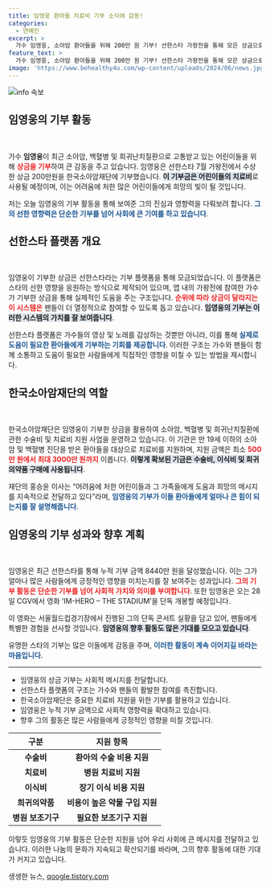 ```yaml
---
title: 임영웅 환아들 치료비 기부 소식에 감동!
categories:
  - 연예인
excerpt: >
  가수 임영웅, 소아암 환아들을 위해 200만 원 기부! 선한스타 가왕전을 통해 모은 상금으로 희망의 메시지를 전하며 사회 공헌을 실천하고 있다. 그의 따뜻한 행보가 주목받고 있다.
feature_text: >
  가수 임영웅, 소아암 환아들을 위해 200만 원 기부! 선한스타 가왕전을 통해 모은 상금으로 희망의 메시지를 전하며 사회 공헌을 실천하고 있다. 그의 따뜻한 행보가 주목받고 있다.
image: 'https://www.behealthy4u.com/wp-content/uploads/2024/06/news.jpg'
---
```


<p><img src="https://www.behealthy4u.com/wp-content/uploads/2024/06/news.jpg" alt="info 속보" /></p>

<h2 data-ke-size="size26">임영웅의 기부 활동</h2>

<p data-ke-size="size16"></p>

<p>&nbsp;</p>

<p>가수 <b>임영웅</b>이 최근 소아암, 백혈병 및 희귀난치질환으로 고통받고 있는 어린이들을 위해 <b><span style="color: #ee2323;">상금을 기부</span></b>하여 큰 감동을 주고 있습니다. 임영웅은 선한스타 7월 가왕전에서 수상한 상금 200만원을 한국소아암재단에 기부했습니다. <b><span style="background-color: #21538527;">이 기부금은 어린이들의 치료비</span></b>로 사용될 예정이며, 이는 어려움에 처한 많은 어린이들에게 희망의 빛이 될 것입니다. </p>

<p>저는 오늘 임영웅의 기부 활동을 통해 보여준 그의 진심과 영향력을 다뤄보려 합니다. <b><span style="color: #1a5490;">그의 선한 영향력은 단순한 기부를 넘어 사회에 큰 기여를 하고 있습니다</span></b>.</p>

<p data-ke-size="size16"></p>

<h2 data-ke-size="size26">선한스타 플랫폼 개요</h2>

<p data-ke-size="size16"></p>

<p>&nbsp;</p>

<p>임영웅이 기부한 상금은 선한스타라는 기부 플랫폼을 통해 모금되었습니다. 이 플랫폼은 스타의 선한 영향을 응원하는 방식으로 제작되어 있으며, 앱 내의 가왕전에 참여한 가수가 기부한 상금을 통해 실제적인 도움을 주는 구조입니다. <b><span style="color: #ee2323;">순위에 따라 상금이 달라지는 이 시스템은</span></b> 팬들이 더 열정적으로 참여할 수 있도록 돕고 있습니다. <b><span style="background-color: #21538527;">임영웅의 기부는 이러한 시스템의 가치를 잘 보여줍니다</span></b>. </p>

<p>선한스타 플랫폼은 가수들의 영상 및 노래를 감상하는 것뿐만 아니라, 이를 통해 <b><span style="color: #1a5490;">실제로 도움이 필요한 환아들에게 기부하는 기회를 제공합니다</span></b>. 이러한 구조는 가수와 팬들이 함께 소통하고 도움이 필요한 사람들에게 직접적인 영향을 미칠 수 있는 방법을 제시합니다.</p>

<p data-ke-size="size16"></p>

<h2 data-ke-size="size26">한국소아암재단의 역할</h2>

<p data-ke-size="size16"></p>

<p>&nbsp;</p>

<p>한국소아암재단은 임영웅이 기부한 상금을 활용하여 소아암, 백혈병 및 희귀난치질환에 관한 수술비 및 치료비 지원 사업을 운영하고 있습니다. 이 기관은 만 19세 이하의 소아암 및 백혈병 진단을 받은 환아들을 대상으로 치료비를 지원하며, 지원 금액은 최소 <b><span style="color: #ee2323;">500만 원에서 최대 3000만 원까지</span></b> 이릅니다. <b><span style="background-color: #21538527;">이렇게 확보된 기금은 수술비, 이식비 및 희귀의약품 구매에 사용됩니다</span></b>.</p>

<p>재단의 홍승윤 이사는 “어려움에 처한 어린이들과 그 가족들에게 도움과 희망의 메시지를 지속적으로 전달하고 있다”라며, <b><span style="color: #1a5490;">임영웅의 기부가 이들 환아들에게 얼마나 큰 힘이 되는지를 잘 설명해줍니다</span></b>.</p>

<p data-ke-size="size16"></p>

<h2 data-ke-size="size26">임영웅의 기부 성과와 향후 계획</h2>

<p data-ke-size="size16"></p>

<p>&nbsp;</p>

<p>임영웅은 최근 선한스타를 통해 누적 기부 금액 8440만 원을 달성했습니다. 이는 그가 얼마나 많은 사람들에게 긍정적인 영향을 미치는지를 잘 보여주는 성과입니다. <b><span style="color: #ee2323;">그의 기부 활동은 단순한 기부를 넘어 사회적 가치와 의미를 부여합니다</span></b>. 또한 임영웅은 오는 28일 CGV에서 영화 ‘IM-HERO – THE STADIUM’을 단독 개봉할 예정입니다. </p>

<p>이 영화는 서울월드컵경기장에서 진행된 그의 단독 콘서트 실황을 담고 있어, 팬들에게 특별한 경험을 선사할 것입니다. <b><span style="background-color: #21538527;">임영웅의 향후 활동도 많은 기대를 모으고 있습니다</span></b>. </p>

<p>유명한 스타의 기부는 많은 이들에게 감동을 주며, <b><span style="color: #1a5490;">이러한 활동이 계속 이어지길 바라는 마음입니다</span></b>.</p>

<p data-ke-size="size16"></p>

<hr>

<ul>
    <li>임영웅의 상금 기부는 사회적 메시지를 전달합니다.</li>
    <li>선한스타 플랫폼의 구조는 가수와 팬들의 활발한 참여를 촉진합니다.</li>
    <li>한국소아암재단은 중요한 치료비 지원을 위한 기부를 활용하고 있습니다.</li>
    <li>임영웅은 누적 기부 금액으로 사회적 영향력을 확대하고 있습니다.</li>
    <li>향후 그의 활동은 많은 사람들에게 긍정적인 영향을 미칠 것입니다.</li>
</ul>

<table style="width: 100%; border-collapse: collapse;">
    <thead>
        <tr>
            <th style="text-align: center;">구분</th>
            <th style="text-align: center;">지원 항목</th>
        </tr>
    </thead>
    <tbody>
        <tr>
            <td style="text-align: center; height: 17px;"><b>수술비</b></td>
            <td style="text-align: center; height: 17px;"><b>환아의 수술 비용 지원</b></td>
        </tr>
        <tr>
            <td style="text-align: center; height: 17px;"><b>치료비</b></td>
            <td style="text-align: center; height: 17px;"><b>병원 치료비 지원</b></td>
        </tr>
        <tr>
            <td style="text-align: center; height: 17px;"><b>이식비</b></td>
            <td style="text-align: center; height: 17px;"><b>장기 이식 비용 지원</b></td>
        </tr>
        <tr>
            <td style="text-align: center; height: 17px;"><b>희귀의약품</b></td>
            <td style="text-align: center; height: 17px;"><b>비용이 높은 약물 구입 지원</b></td>
        </tr>
        <tr>
            <td style="text-align: center; height: 17px;"><b>병원 보조기구</b></td>
            <td style="text-align: center; height: 17px;"><b>필요한 보조기구 지원</b></td>
        </tr>
    </tbody>
</table>

<p data-ke-size="size16"></p>

<p>이렇듯 임영웅의 기부 활동은 단순한 지원을 넘어 우리 사회에 큰 메시지를 전달하고 있습니다. 이러한 나눔의 문화가 지속되고 확산되기를 바라며, 그의 향후 활동에 대한 기대가 커지고 있습니다.</p>
생생한 뉴스, <a href="https://qoogle.tistory.com" rel="dofollow">qoogle.tistory.com</a>


